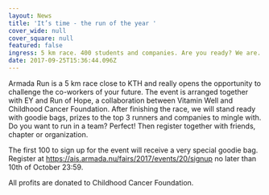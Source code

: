 ```yaml
---
layout: News
title: 'It’s time - the run of the year '
cover_wide: null
cover_square: null
featured: false
ingress: 5 km race. 400 students and companies. Are you ready? We are.
date: 2017-09-25T15:36:44.096Z
---
```

Armada Run is a 5 km race close to KTH and really opens the opportunity to challenge the co-workers of your future. The event is arranged together with EY and Run of Hope, a collaboration between Vitamin Well and Childhood Cancer Foundation. After finishing the race, we will stand ready with goodie bags, prizes to the top 3 runners and companies to mingle with. Do you want to run in a team? Perfect! Then register together with friends, chapter or organization. 

The first 100 to sign up for the event will receive a very special goodie bag. Register at https://ais.armada.nu/fairs/2017/events/20/signup no later than 10th of October 23:59. 

All profits are donated to Childhood Cancer Foundation. 

